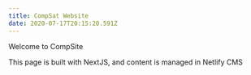 ```yaml
---
title: CompSat Website
date: 2020-07-17T20:15:20.591Z
---
```

Welcome to CompSite

This page is built with NextJS, and content is managed in Netlify CMS